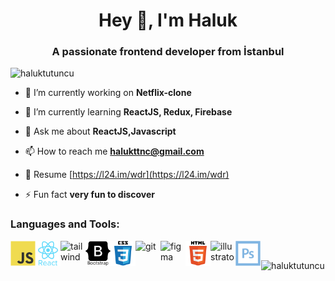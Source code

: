 <h1 align="center">Hey 👋, I'm Haluk</h1>
<h3 align="center">A passionate frontend developer from İstanbul</h3>

<p align="left"> <img src="https://komarev.com/ghpvc/?username=haluktutuncu&label=Profile%20views&color=0e75b6&style=flat" alt="haluktutuncu" /> </p>

- 🔭 I’m currently working on **Netflix-clone**

- 🌱 I’m currently learning **ReactJS, Redux, Firebase**

- 💬 Ask me about **ReactJS,Javascript**

- 📫 How to reach me **halukttnc@gmail.com**

- 📄 Resume [https://l24.im/wdr](https://l24.im/wdr)

- ⚡ Fun fact **very fun to discover**


### Languages and Tools:

<img align="left" alt="javascript" width="40" height="40" src="https://raw.githubusercontent.com/devicons/devicon/master/icons/javascript/javascript-original.svg" />
<img align="left" alt="react" width="40" height="40" src="https://raw.githubusercontent.com/devicons/devicon/master/icons/react/react-original-wordmark.svg" />
<img align="left" alt="tailwind" width="40" height="40" src="https://www.vectorlogo.zone/logos/tailwindcss/tailwindcss-icon.svg" />
<img align="left" alt="bootstrap" width="40" height="40" src="https://raw.githubusercontent.com/devicons/devicon/master/icons/bootstrap/bootstrap-plain-wordmark.svg" />
<img align="left" alt="css3" width="40" height="40" src="https://raw.githubusercontent.com/devicons/devicon/master/icons/css3/css3-original-wordmark.svg" />
<img align="left" alt="git" width="40" height="40" src="https://www.vectorlogo.zone/logos/git-scm/git-scm-icon.svg" />
<img align="left" alt="figma" width="40" height="40" src="https://www.vectorlogo.zone/logos/figma/figma-icon.svg" />
<img align="left" alt="html5" width="40" height="40" src="https://raw.githubusercontent.com/devicons/devicon/master/icons/html5/html5-original-wordmark.svg" />
<img align="left" alt="illustrator" width="40" height="40" src="https://www.vectorlogo.zone/logos/adobe_illustrator/adobe_illustrator-icon.svg" />
<img align="left" alt="photoshop" width="40" height="40" src="https://raw.githubusercontent.com/devicons/devicon/master/icons/photoshop/photoshop-line.svg" />



<br />

<p align="center">
  <img src="https://github-readme-stats.vercel.app/api/top-langs?username=haluktutuncu&show_icons=true&locale=en&layout=compact" alt="haluktutuncu" />
</p>
